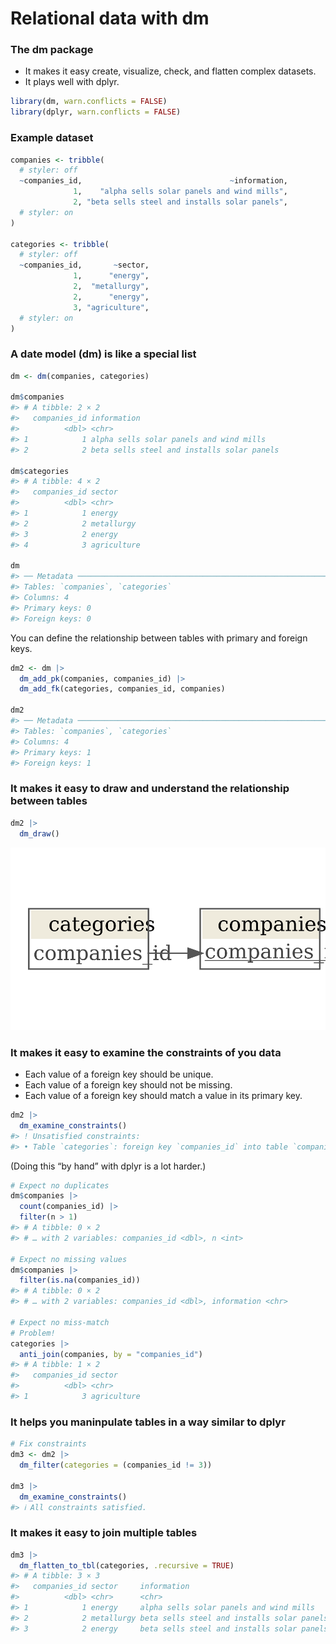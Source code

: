 
# Relational data with dm

### The dm package

-   It makes it easy create, visualize, check, and flatten complex
    datasets.
-   It plays well with dplyr.

``` r
library(dm, warn.conflicts = FALSE)
library(dplyr, warn.conflicts = FALSE)
```

### Example dataset

``` r
companies <- tribble(
  # styler: off
  ~companies_id,                                 ~information,
              1,    "alpha sells solar panels and wind mills",
              2, "beta sells steel and installs solar panels",
  # styler: on
)

categories <- tribble(
  # styler: off
  ~companies_id,       ~sector,
              1,      "energy",
              2,  "metallurgy",
              2,      "energy",
              3, "agriculture",
  # styler: on
)
```

### A date model (dm) is like a special list

``` r
dm <- dm(companies, categories)

dm$companies
#> # A tibble: 2 × 2
#>   companies_id information                               
#>          <dbl> <chr>                                     
#> 1            1 alpha sells solar panels and wind mills   
#> 2            2 beta sells steel and installs solar panels

dm$categories
#> # A tibble: 4 × 2
#>   companies_id sector     
#>          <dbl> <chr>      
#> 1            1 energy     
#> 2            2 metallurgy 
#> 3            2 energy     
#> 4            3 agriculture

dm
#> ── Metadata ────────────────────────────────────────────────────────────────────
#> Tables: `companies`, `categories`
#> Columns: 4
#> Primary keys: 0
#> Foreign keys: 0
```

You can define the relationship between tables with primary and foreign
keys.

``` r
dm2 <- dm |>
  dm_add_pk(companies, companies_id) |>
  dm_add_fk(categories, companies_id, companies)

dm2
#> ── Metadata ────────────────────────────────────────────────────────────────────
#> Tables: `companies`, `categories`
#> Columns: 4
#> Primary keys: 1
#> Foreign keys: 1
```

### It makes it easy to draw and understand the relationship between tables

``` r
dm2 |>
  dm_draw()
```

![](README_files/figure-gfm/unnamed-chunk-6-1.png)<!-- -->

### It makes it easy to examine the constraints of you data

-   Each value of a foreign key should be unique.
-   Each value of a foreign key should not be missing.
-   Each value of a foreign key should match a value in its primary key.

``` r
dm2 |>
  dm_examine_constraints()
#> ! Unsatisfied constraints:
#> • Table `categories`: foreign key `companies_id` into table `companies`: values of `categories$companies_id` not in `companies$companies_id`: 3 (1)
```

(Doing this “by hand” with dplyr is a lot harder.)

``` r
# Expect no duplicates
dm$companies |>
  count(companies_id) |>
  filter(n > 1)
#> # A tibble: 0 × 2
#> # … with 2 variables: companies_id <dbl>, n <int>

# Expect no missing values
dm$companies |>
  filter(is.na(companies_id))
#> # A tibble: 0 × 2
#> # … with 2 variables: companies_id <dbl>, information <chr>

# Expect no miss-match
# Problem!
categories |>
  anti_join(companies, by = "companies_id")
#> # A tibble: 1 × 2
#>   companies_id sector     
#>          <dbl> <chr>      
#> 1            3 agriculture
```

### It helps you maninpulate tables in a way similar to dplyr

``` r
# Fix constraints
dm3 <- dm2 |>
  dm_filter(categories = (companies_id != 3))

dm3 |>
  dm_examine_constraints()
#> ℹ All constraints satisfied.
```

### It makes it easy to join multiple tables

``` r
dm3 |>
  dm_flatten_to_tbl(categories, .recursive = TRUE)
#> # A tibble: 3 × 3
#>   companies_id sector     information                               
#>          <dbl> <chr>      <chr>                                     
#> 1            1 energy     alpha sells solar panels and wind mills   
#> 2            2 metallurgy beta sells steel and installs solar panels
#> 3            2 energy     beta sells steel and installs solar panels
```
